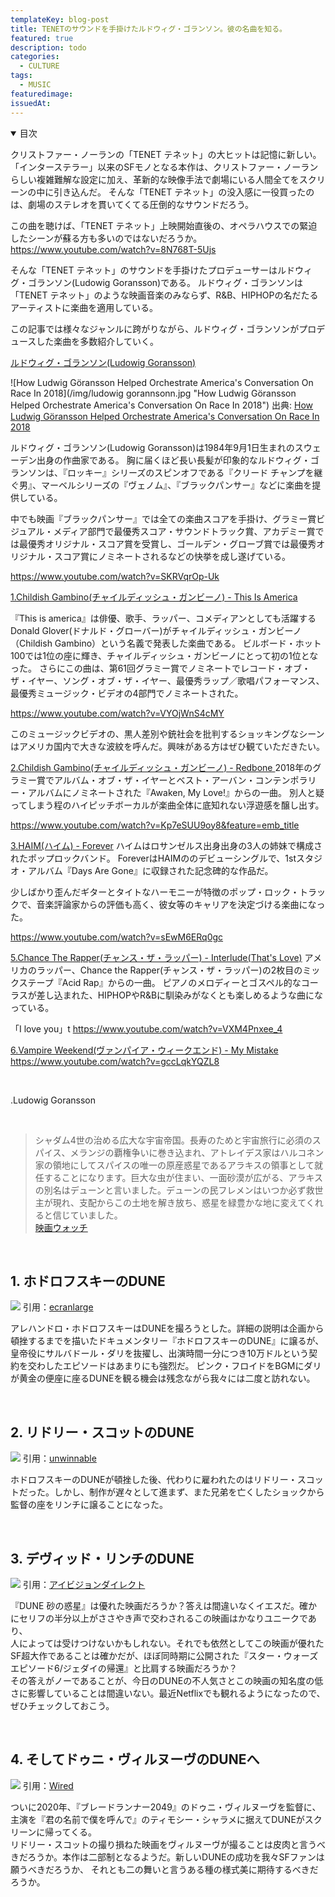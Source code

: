 ```yaml
---
templateKey: blog-post
title: TENETのサウンドを手掛けたルドウィグ・ゴランソン。彼の名曲を知る。
featured: true
description: todo
categories:
  - CULTURE
tags:
  - MUSIC
featuredimage:
issuedAt:
---
```

<details open><summary>目次</summary>

クリストファー・ノーランの「TENET テネット」の大ヒットは記憶に新しい。
「インターステラー」以来のSFモノとなる本作は、クリストファー・ノーランらしい複雑難解な設定に加え、革新的な映像手法で劇場にいる人間全てをスクリーンの中に引き込んだ。
そんな「TENET テネット」の没入感に一役買ったのは、劇場のステレオを貫いてくてる圧倒的なサウンドだろう。

この曲を聴けば、「TENET テネット」上映開始直後の、オペラハウスでの緊迫したシーンが蘇る方も多いのではないだろうか。
https://www.youtube.com/watch?v=8N768T-5Ujs

そんな「TENET テネット」のサウンドを手掛けたプロデューサーはルドウィグ・ゴランソン(Ludowig Goransson)である。
ルドウィグ・ゴランソンは「TENET テネット」のような映画音楽のみならず、R&B、HIPHOPの名だたるアーティストに楽曲を適用している。

この記事では様々なジャンルに跨がりながら、ルドウィグ・ゴランソンがプロデュースした楽曲を多数紹介していく。

[ルドウィグ・ゴランソン(Ludowig Goransson)](#1)

![How Ludwig Göransson Helped Orchestrate America's Conversation On Race In 2018](/img/ludowig gorannsonn.jpg "How Ludwig Göransson Helped Orchestrate America's Conversation On Race In 2018")
出典: [How Ludwig Göransson Helped Orchestrate America's Conversation On Race In 2018](https://www.npr.org/2019/02/23/697124438/how-ludwig-g-ransson-helped-orchestrate-americas-conversation-on-race-in-2018)

ルドウィグ・ゴランソン(Ludowig Goransson)は1984年9月1日生まれのスウェーデン出身の作曲家である。
胸に届くほど長い長髪が印象的なルドウィグ・ゴランソンは、『ロッキー』シリーズのスピンオフである『クリード チャンプを継ぐ男』、マーベルシリーズの『ヴェノム』、『ブラックパンサー』などに楽曲を提供している。

中でも映画『ブラックパンサー』では全ての楽曲スコアを手掛け、グラミー賞ビジュアル・メディア部門で最優秀スコア・サウンドトラック賞、アカデミー賞では最優秀オリジナル・スコア賞を受賞し、ゴールデン・グローブ賞では最優秀オリジナル・スコア賞にノミネートされるなどの快挙を成し遂げている。

https://www.youtube.com/watch?v=SKRVqrOp-Uk

[1.Childish Gambino(チャイルディッシュ・ガンビーノ) - This Is America ](#3)

『This is america』は俳優、歌手、ラッパー、コメディアンとしても活躍するDonald Glover(ドナルド・グローバー)がチャイルディッシュ・ガンビーノ（Childish Gambino）という名義で発表した楽曲である。
ビルボード・ホット100では1位の座に輝き、チャイルディッシュ・ガンビーノにとって初の1位となった。
さらにこの曲は、第61回グラミー賞でノミネートでレコード・オブ・ザ・イヤー、ソング・オブ・ザ・イヤー、最優秀ラップ／歌唱パフォーマンス、最優秀ミュージック・ビデオの4部門でノミネートされた。

https://www.youtube.com/watch?v=VYOjWnS4cMY

このミュージックビデオの、黒人差別や銃社会を批判するショッキングなシーンはアメリカ国内で大きな波紋を呼んだ。興味がある方はぜひ観ていただきたい。

[2.Childish Gambino(チャイルディッシュ・ガンビーノ) - Redbone ](#3)
2018年のグラミー賞でアルバム・オブ・ザ・イヤーとベスト・アーバン・コンテンポラリー・アルバムにノミネートされた『Awaken, My Love!』からの一曲。
別人と疑ってしまう程のハイピッチボーカルが楽曲全体に底知れない浮遊感を醸し出す。


https://www.youtube.com/watch?v=Kp7eSUU9oy8&feature=emb_title


[3.HAIM(ハイム) - Forever](#4)
ハイムはロサンゼルス出身出身の3人の姉妹で構成されたポップロックバンド。
ForeverはHAIMののデビューシングルで、1stスタジオ・アルバム『Days Are Gone』に収録された記念碑的な作品だ。

少しばかり歪んだギターとタイトなハーモニーが特徴のポップ・ロック・トラックで、音楽評論家からの評価も高く、彼女等のキャリアを決定づける楽曲になった。

https://www.youtube.com/watch?v=sEwM6ERq0gc


[5.Chance The Rapper(チャンス・ザ・ラッパー) - Interlude(That's Love)](#5)
アメリカのラッパー、Chance the Rapper(チャンス・ザ・ラッパー)の2枚目のミックステープ『Acid Rap』からの一曲。
ピアノのメロディーとゴスペル的なコーラスが差し込まれた、HIPHOPやR&Bに馴染みがなくとも楽しめるような曲になっている。

「I love you」t
https://www.youtube.com/watch?v=VXM4Pnxee_4


[6.Vampire Weekend(ヴァンパイア・ウィークエンド) - My Mistake](#5)
https://www.youtube.com/watch?v=gccLqkYQZL8


</details>

<br>

<div id="1"></div>

.Ludowig Goransson

<br>

>シャダム4世の治める広大な宇宙帝国。長寿のためと宇宙旅行に必須のスパイス、メランジの覇権争いに巻き込まれ、アトレイデス家はハルコネン家の領地にしてスパイスの唯一の原産惑星であるアラキスの領事として就任することになります。巨大な虫が住まい、一面砂漠が広がる、アラキスの別名はデューンと言いました。デューンの民フレメンはいつか必ず救世主が現れ、支配からこの土地を解き放ち、惑星を緑豊かな地に変えてくれると信じていました。<br>
[映画ウォッチ](https://eiga-watch.com/dune/)

<br>

<div id="2"></div>

## 1. ホドロフスキーのDUNE


![](/img/dune_jow20201114.jpg)
引用：[ecranlarge](https://www.ecranlarge.com/films/953138-jodorowsky-s-dune/photos)
<br>

アレハンドロ・ホドロフスキーはDUNEを撮ろうとした。詳細の説明は企画から頓挫するまでを描いたドキュメンタリー『ホドロフスキーのDUNE』に譲るが、皇帝役にサルバドール・ダリを抜擢し、出演時間一分につき10万ドルという契約を交わしたエピソードはあまりにも強烈だ。
ピンク・フロイドをBGMにダリが黄金の便座に座るDUNEを観る機会は残念ながら我々には二度と訪れない。

<br>
<div id="3"></div>

## 2. リドリー・スコットのDUNE

![](/img/dune_rid20201114.jpg)
引用：[unwinnable](https://unwinnable.com/2014/04/24/a-conjuring-beyond-the-mountain/)
<br>

ホドロフスキーのDUNEが頓挫した後、代わりに雇われたのはリドリー・スコットだった。しかし、制作が遅々として進まず、また兄弟を亡くしたショックから監督の座をリンチに譲ることになった。

<br>

<div id="4"></div>

## 3. デヴィッド・リンチのDUNE
![](/img/dune_lyn20201114.jpg)
引用：[アイビジョンダイレクト](https://www.eye-vd-cl.net/esp/prd23.html)

『DUNE 砂の惑星』は優れた映画だろうか？答えは間違いなくイエスだ。確かにセリフの半分以上がささやき声で交わされるこの映画はかなりユニークであり、\
人によっては受けつけないかもしれない。それでも依然としてこの映画が優れたSF超大作であることは確かだが、ほぼ同時期に公開された『スター・ウォーズ エピソード6/ジェダイの帰還』と比肩する映画だろうか？\
その答えがノーであることが、今日のDUNEの不人気さとこの映画の知名度の低さに影響していることは間違いない。最近Netflixでも観れるようになったので、ぜひチェックしておこう。

<br>
<div id="5"></div>

## 4. そしてドゥニ・ヴィルヌーヴのDUNEへ
![](/img/dune_20201114.jpg)
引用：[Wired](https://wired.jp/2020/09/11/dune-first-trailer/)
<br>

ついに2020年、『ブレードランナー2049』のドゥニ・ヴィルヌーヴを監督に、主演を『君の名前で僕を呼んで』のティモシー・シャラメに据えてDUNEがスクリーンに帰ってくる。\
リドリー・スコットの撮り損ねた映画をヴィルヌーヴが撮ることは皮肉と言うべきだろうか。本作は二部制となるようだ。新しいDUNEの成功を我々SFファンは願うべきだろうか、
それとも二の舞いと言うある種の様式美に期待するべきだろうか。
